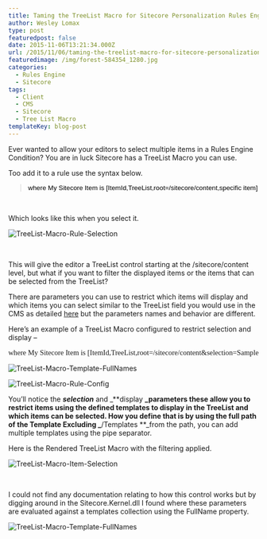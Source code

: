```yaml
---
title: Taming the TreeList Macro for Sitecore Personalization Rules Engine Conditions
author: Wesley Lomax
type: post
featuredpost: false
date: 2015-11-06T13:21:34.000Z
url: /2015/11/06/taming-the-treelist-macro-for-sitecore-personalization-rules-engine-conditions/
featuredimage: /img/forest-584354_1280.jpg
categories:
  - Rules Engine
  - Sitecore
tags:
  - Client
  - CMS
  - Sitecore
  - Tree List Macro
templateKey: blog-post
---
```

Ever wanted to allow your editors to select multiple items in a Rules Engine Condition? You are in luck Sitecore has a TreeList Macro you can use.

Too add it to a rule use the syntax below.

> <pre style="margin: 0in; font-family: Arial; font-size: 10.0pt; color: black;">where My Sitecore Item is [ItemId,TreeList,root=/sitecore/content,specific item]</pre>

&nbsp;

Which looks like this when you select it.

![TreeList-Macro-Rule-Selection](/img/TreeList-Macro-Rule-Selection.png)

&nbsp;

This will give the editor a TreeList control starting at the /sitecore/content level, but what if you want to filter the displayed items or the items that can be selected from the TreeList?

There are parameters you can use to restrict which items will display and which items you can select similar to the TreeList field you would use in the CMS as detailed <a href="http://getfishtank.ca/blog/treelist-data-source-hidden-functionality" target="_blank">here</a> but the parameters names and behavior are different.

Here&#8217;s an example of a TreeList Macro configured to restrict selection and display &#8211;

<pre style="margin: 0in; font-family: Calibri; font-size: 11.0pt;">where My Sitecore Item is [ItemId,TreeList,root=/sitecore/content&selection=Sample/Sample Item&display=Common/Folder|/Sample/Sample Item,specific item]</pre>

![TreeList-Macro-Template-FullNames](/img/TreeList-Macro-Template-FullNames.png)
  
![TreeList-Macro-Rule-Config](/img/TreeList-Macro-Rule-Config.png)

You&#8217;ll notice the _**selection**_ and _**display **_parameters these allow you to restrict items using the defined templates to display in the TreeList and which items can be selected. How you define that is by using the full path of the Template Excluding _**/Templates **_from the path, you can add multiple templates using the pipe separator.

Here is the Rendered TreeList Macro with the filtering applied.

![TreeList-Macro-Item-Selection](/img/TreeList-Macro-Item-Selection.png)

&nbsp;

I could not find any documentation relating to how this control works but by digging around in the Sitecore.Kernel.dll I found where these parameters are evaluated against a templates collection using the FullName property.

![TreeList-Macro-Template-FullNames](/img/TreeList-Macro-Template-FullNames.png)